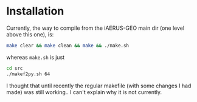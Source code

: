# Installation

Currently, the way to compile from the iAERUS-GEO main dir (one level above this one), is:

```bash
make clear && make clean && make && ./make.sh
```

whereas ```make.sh``` is just

```bash
cd src
./makef2py.sh 64
```

I thought that until recently the regular makefile (with some changes I had made) was still working.. I can't explain why it is not currently.
